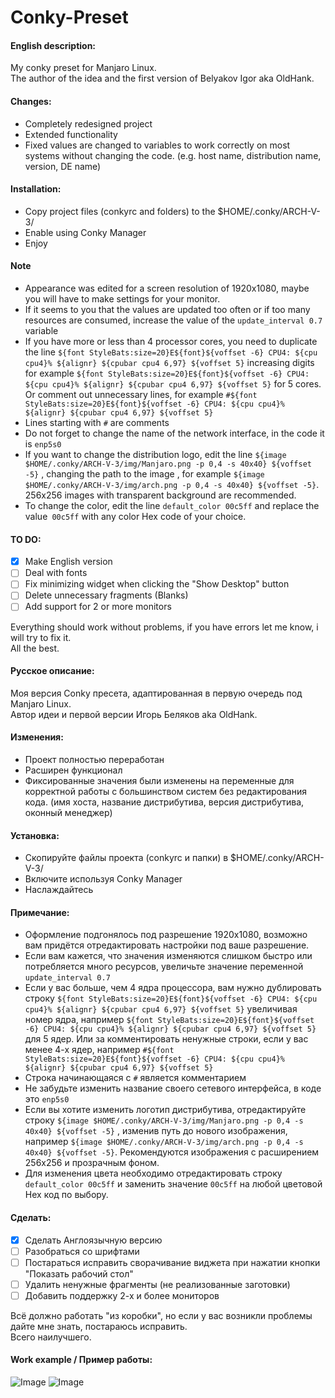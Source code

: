# Conky-Preset

#### English description:

My conky preset for Manjaro Linux.  
The author of the idea and the first version of Belyakov Igor aka OldHank.

#### Changes:
* Сompletely redesigned project
* Extended functionality
* Fixed values are changed to variables to work correctly on most systems without changing the code. (e.g. host name, distribution name, version, DE name)

#### Installation:
* Copy project files (conkyrc and folders) to the $HOME/.conky/ARCH-V-3/
* Enable using Conky Manager
* Enjoy

#### Note
* Appearance was edited for a screen resolution of 1920x1080, maybe you will have to make settings for your monitor.
* If it seems to you that the values are updated too often or if too many resources are consumed, increase the value of the `update_interval 0.7` variable
* If you have more or less than 4 processor cores, you need to duplicate the line `${font StyleBats:size=20}E${font}${voffset -6} CPU4: ${cpu cpu4}% ${alignr} ${cpubar cpu4 6,97} ${voffset 5}` increasing digits for example `${font StyleBats:size=20}E${font}${voffset -6} CPU4: ${cpu cpu4}% ${alignr} ${cpubar cpu4 6,97} ${voffset 5}` for 5 cores. Or comment out unnecessary lines, for example `#${font StyleBats:size=20}E${font}${voffset -6} CPU4: ${cpu cpu4}% ${alignr} ${cpubar cpu4 6,97} ${voffset 5}`
* Lines starting with `#` are comments
* Do not forget to change the name of the network interface, in the code it is `enp5s0 `
* If you want to change the distribution logo, edit the line `${image $HOME/.conky/ARCH-V-3/img/Manjaro.png -p 0,4 -s 40x40} ${voffset -5}` , changing the path to the image , for example `${image $HOME/.conky/ARCH-V-3/img/arch.png -p 0,4 -s 40x40} ${voffset -5}`. 256x256 images with transparent background are recommended.
* To change the color, edit the line `default_color 00c5ff` and replace the value` 00c5ff` with any color Hex code of your choice.

#### TO DO:
- [X] Make English version
- [ ] Deal with fonts
- [ ] Fix minimizing widget when clicking the "Show Desktop" button
- [ ] Delete unnecessary fragments (Blanks)
- [ ] Add support for 2 or more monitors

Everything should work without problems, if you have errors let me know, i will try to fix it.  
All the best.

#### Русское описание:

Моя версия Conky пресета, адаптированная в первую очередь под Manjaro Linux.  
Автор идеи и первой версии Игорь Беляков aka OldHank.

#### Изменения:
* Проект полностью переработан
* Расширен функционал
* Фиксированные значения были изменены на переменные для корректной работы с большинством систем без редактирования кода. (имя хоста, название дистрибутива, версия дистрибутива, оконный менеджер)

#### Установка:
* Скопируйте файлы проекта (conkyrc и папки) в $HOME/.conky/ARCH-V-3/
* Включите используя Conky Manager
* Наслаждайтесь

#### Примечание:
* Оформление подгонялось под разрешение 1920x1080, возможно вам придётся отредактировать настройки под ваше разрешение.
* Если вам кажется, что значения изменяются слишком быстро или потребляется много ресурсов, увеличьте значение переменной `update_interval 0.7`
* Если у вас больше, чем 4 ядра процессора, вам нужно дублировать строку `${font StyleBats:size=20}E${font}${voffset -6} CPU4: ${cpu cpu4}% ${alignr} ${cpubar cpu4 6,97} ${voffset 5}` увеличивая номер ядра, например `${font StyleBats:size=20}E${font}${voffset -6} CPU4: ${cpu cpu4}% ${alignr} ${cpubar cpu4 6,97} ${voffset 5}` для 5 ядер. Или за комментировать ненужные строки, если у вас менее 4-х ядер, например `#${font StyleBats:size=20}E${font}${voffset -6} CPU4: ${cpu cpu4}% ${alignr} ${cpubar cpu4 6,97} ${voffset 5}`
* Строка начинающаяся с `#` является комментарием
* Не забудьте изменить название своего сетевого интерфейса, в коде это `enp5s0 `
* Если вы хотите изменить логотип дистрибутива, отредактируйте строку `${image $HOME/.conky/ARCH-V-3/img/Manjaro.png -p 0,4 -s 40x40} ${voffset -5}` , изменив путь до нового изображения, например `${image $HOME/.conky/ARCH-V-3/img/arch.png -p 0,4 -s 40x40} ${voffset -5}`. Рекомендуются изображения с расширением 256x256 и прозрачным фоном.
* Для изменения цвета необходимо отредактировать строку `default_color 00c5ff` и заменить значение `00c5ff` на любой цветовой Hex код по выбору.

#### Сделать:
- [X] Сделать Англоязычную версию
- [ ] Разобраться со шрифтами
- [ ] Постараться исправить сворачивание виджета при нажатии кнопки "Показать рабочий стол"
- [ ] Удалить ненужные фрагменты (не реализованные заготовки)
- [ ] Добавить поддержку 2-х и более мониторов

Всё должно работать "из коробки", но если у вас возникли проблемы дайте мне знать, постараюсь исправить.  
Всего наилучшего.

#### Work example / Пример работы:
![Image](https://github.com/XZVB12/Conky-Preset/raw/master/ScreenShot-RU.png) ![Image](https://github.com/XZVB12/Conky-Preset/raw/master/ScreenShot-EN.png)

